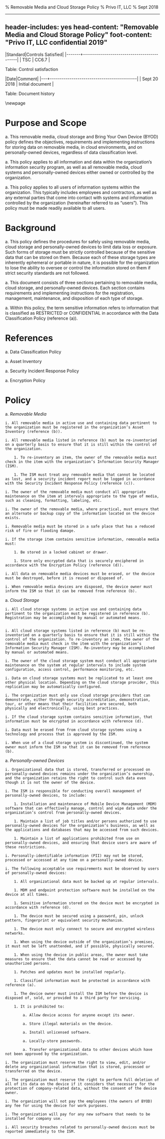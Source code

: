% Removable Media and Cloud Storage Policy
% Privo IT, LLC
% Sept 2018

---
header-includes: yes
head-content: "Removable Media and Cloud Storage Policy"
foot-content: "Privo IT, LLC confidential 2019"
---

|Standard|Controls Satisfied|
|-------+--------------------------------------------|
| TSC | CC6.7 |

Table: Control satisfaction


|Date|Comment|
|---+--------------------------------------------|
| Sept 20 2018 | Initial document |

Table: Document history


\newpage


# Purpose and Scope

a. This removable media, cloud storage and Bring Your Own Device (BYOD) policy defines the objectives, requirements and implementing instructions for storing data on removable media, in cloud environments, and on personally-owned devices, regardless of data classification level.

a. This policy applies to all information and data within the organization’s information security program, as well as all removable media, cloud systems and personally-owned devices either owned or controlled by the organization.

a. This policy applies to all users of information systems within the organization. This typically includes employees and contractors, as well as any external parties that come into contact with systems and information controlled by the organization (hereinafter referred to as “users”). This policy must be made readily available to all users.

# Background

a. This policy defines the procedures for safely using  removable media, cloud storage and personally-owned devices to limit data loss or exposure.  Such forms of storage must be strictly controlled because of the sensitive data that can be stored on them. Because each of these storage types are inherently ephemeral or portable in nature, it is possible for the organization to lose the ability to oversee or control the information stored on them if strict security standards are not followed.

a. This document consists of three sections pertaining to removable media, cloud storage, and personally-owned devices. Each section contains requirements and implementing instructions for the registration, management, maintenance, and disposition of each type of storage.

a. Within this policy, the term sensitive information refers to information that is classified as RESTRICTED or CONFIDENTIAL in accordance with the Data Classification Policy (reference (a)).

# References

a. Data Classification Policy

a. Asset Inventory

a. Security Incident Response Policy

a. Encryption Policy

# Policy

a. *Removable Media*

    i. All removable media in active use and containing data pertinent to the organization must be registered in the organization’s Asset Inventory (reference (b)).

    i. All removable media listed in reference (b) must be re-inventoried on a quarterly basis to ensure that it is still within the control of the organization.

        1. To re-inventory an item, the owner of the removable media must check in the item with the organization’s Information Security Manager (ISM).

        1. The ISM must treat any removable media that cannot be located as lost, and a security incident report must be logged in accordance with the Security Incident Response Policy (reference (c)).

    i. The owner of the removable media must conduct all appropriate maintenance on the item at intervals appropriate to the type of media, such as cleaning, formatting, labeling, etc.

    i. The owner of the removable media, where practical, must ensure that an alternate or backup copy of the information located on the device exists.

    i. Removable media must be stored in a safe place that has a reduced risk of fire or flooding damage. 

    i. If the storage item contains sensitive information, removable media must:

        1. Be stored in a locked cabinet or drawer.

        1. Store only encrypted data that is securely enciphered in accordance with the Encryption Policy (reference (d)).

    i. All data on removable media devices must be erased, or the device must be destroyed, before it is reused or disposed of.

    i. When removable media devices are disposed, the device owner must inform the ISM so that it can be removed from reference (b).

a. *Cloud Storage*

    i. All cloud storage systems in active use and containing data pertinent to the organization must be registered in reference (b). Registration may be accomplished by manual or automated means.


    i. All cloud storage systems listed in reference (b) must be re-inventoried on a quarterly basis to ensure that it is still within the control of the organization. To re-inventory an item, the owner of the removable media must check in the item with the organization’s Information Security Manager (ISM). Re-inventory may be accomplished by manual or automated means.

    i. The owner of the cloud storage system must conduct all appropriate maintenance on the system at regular intervals to include system configuration, access control, performance monitoring, etc.

    i. Data on cloud storage systems must be replicated to at least one other physical location. Depending on the cloud storage provider, this replication may be automatically configured.

    i. The organization must only use cloud storage providers that can demonstrate, either through security accreditation, demonstration, tour, or other means that their facilities are secured, both physically and electronically, using best practices.

    i. If the cloud storage system contains sensitive information, that information must be encrypted in accordance with reference (d).

    i. Data must be erased from from cloud storage systems using a technology and process that is approved by the ISM. 

    i. When use of a cloud storage system is discontinued, the system owner must inform the ISM so that it can be removed from reference (b).

a. *Personally-owned Devices*

    i. Organizational data that is stored, transferred or processed on personally-owned devices remains under the organization’s ownership, and the organization retains the right to control such data even though it is not the owner of the device.

    i. The ISM is responsible for conducting overall management of personally-owned devices, to include:

        1. Installation and maintenance of Mobile Device Management (MDM) software that can effectively manage, control and wipe data under the organization’s control from personally-owned devices.

        1. Maintain a list of job titles and/or persons authorized to use personally-owned devices for the organization’s business, as well as the applications and databases that may be accessed from such devices.

        1. Maintain a list of applications prohibited from use on personally-owned devices, and ensuring that device users are aware of these restrictions.

    i. Personally-identifiable information (PII) may not be stored, processed or accessed at any time on a personally-owned device.

    i. The following acceptable use requirements must be observed by users of personally-owned devices:

        1. All organizational data must be backed up at regular intervals.

        1. MDM and endpoint protection software must be installed on the device at all times.

        1. Sensitive information stored on the device must be encrypted in accordance with reference (d).

        1. The device must be secured using a password, pin, unlock pattern, fingerprint or equivalent security mechanism.

        1. The device must only connect to secure and encrypted wireless networks.

        1. When using the device outside of the organization’s premises, it must not be left unattended, and if possible, physically secured.

        1. When using the device in public areas, the owner must take measures to ensure that the data cannot be read or accessed by unauthorized persons.

        1. Patches and updates must be installed regularly.

        1. Classified information must be protected in accordance with reference (a).

        1. The device owner must install the ISM before the device is disposed of, sold, or provided to a third party for servicing.

        1. It is prohibited to:

            a. Allow device access for anyone except its owner.
        
            a. Store illegal materials on the device.

            a. Install unlicensed software.

            a. Locally-store passwords.

            a. Transfer organizational data to other devices which have not been approved by the organization.

    i. The organization must reserve the right to view, edit, and/or delete any organizational information that is stored, processed or transferred on the device.

    i. The organization must reserve the right to perform full deletion of all of its data on the device if it considers that necessary for the protection of company-related data, without the consent of the device owner.

    i. The organization will not pay the employees (the owners of BYOD) any fee for using the device for work purposes.

    i. The organization will pay for any new software that needs to be installed for company use.

    i. All security breaches related to personally-owned devices must be reported immediately to the ISM. 


